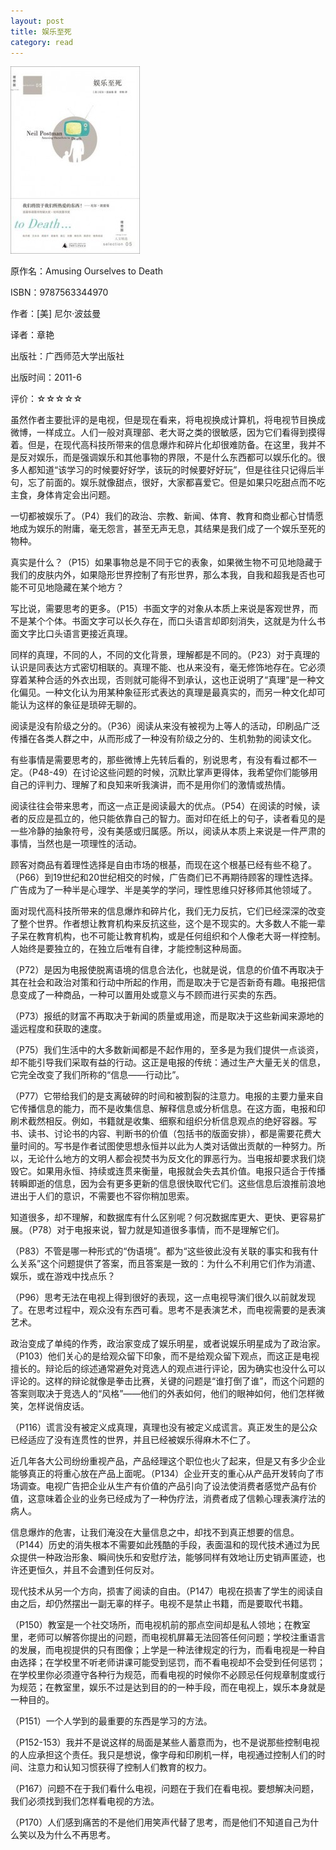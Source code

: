 ```yaml
---
layout: post
title: 娱乐至死
category: read
---
```

<img src="/images/2013/01/9787563344970-207x300.jpg" alt="9787563344970" width="207" height="300" class="cover" />

原作名：Amusing Ourselves to Death

ISBN：9787563344970

作者：[美] 尼尔·波兹曼

译者：章艳

出版社：广西师范大学出版社

出版时间：2011-6

评价：☆☆☆☆☆

虽然作者主要批评的是电视，但是现在看来，将电视换成计算机，将电视节目换成微博，一样成立。人们一般对真理部、老大哥之类的很敏感，因为它们看得到摸得着。但是，在现代高科技所带来的信息爆炸和碎片化却很难防备。在这里，我并不是反对娱乐，而是强调娱乐和其他事物的界限，不是什么东西都可以娱乐化的。很多人都知道“该学习的时候要好好学，该玩的时候要好好玩”，但是往往只记得后半句，忘了前面的。娱乐就像甜点，很好，大家都喜爱它。但是如果只吃甜点而不吃主食，身体肯定会出问题。

一切都被娱乐了。（P4）我们的政治、宗教、新闻、体育、教育和商业都心甘情愿地成为娱乐的附庸，毫无怨言，甚至无声无息，其结果是我们成了一个娱乐至死的物种。

真实是什么？（P15）如果事物总是不同于它的表象，如果微生物不可见地隐藏于我们的皮肤内外，如果隐形世界控制了有形世界，那么本我，自我和超我是否也可能不可见地隐藏在某个地方？

写比说，需要思考的更多。（P15）书面文字的对象从本质上来说是客观世界，而不是某个个体。书面文字可以长久存在，而口头语言却即刻消失，这就是为什么书面文字比口头语言更接近真理。

同样的真理，不同的人，不同的文化背景，理解都是不同的。（P23）对于真理的认识是同表达方式密切相联的。真理不能、也从来没有，毫无修饰地存在。它必须穿着某种合适的外衣出现，否则就可能得不到承认，这也正说明了“真理”是一种文化偏见。一种文化认为用某种象征形式表达的真理是最真实的，而另一种文化却可能认为这样的象征是琐碎无聊的。

阅读是没有阶级之分的。（P36）阅读从来没有被视为上等人的活动，印刷品广泛传播在各类人群之中，从而形成了一种没有阶级之分的、生机勃勃的阅读文化。

有些事情是需要思考的，那些微博上先转后看的，别说思考，有没有看过都不一定。（P48-49）在讨论这些问题的时候，沉默比掌声更得体，我希望你们能够用自己的评判力、理解了和良知来听我演讲，而不是用你们的激情或热情。

阅读往往会带来思考，而这一点正是阅读最大的优点。（P54）在阅读的时候，读者的反应是孤立的，他只能依靠自己的智力。面对印在纸上的句子，读者看见的是一些冷静的抽象符号，没有美感或归属感。所以，阅读从本质上来说是一件严肃的事情，当然也是一项理性的活动。

顾客对商品有着理性选择是自由市场的根基，而现在这个根基已经有些不稳了。（P66）到19世纪和20世纪相交的时候，广告商们已不再期待顾客的理性选择。广告成为了一种半是心理学、半是美学的学问，理性思维只好移师其他领域了。

面对现代高科技所带来的信息爆炸和碎片化，我们无力反抗，它们已经深深的改变了整个世界。作者想让教育机构来反抗这些，这个是不现实的。大多数人不能一辈子呆在教育机构，也不可能让教育机构，或是任何组织和个人像老大哥一样控制。人始终是要独立的，在独立后唯有自律，才能控制这种局面。

（P72）是因为电报使脱离语境的信息合法化，也就是说，信息的价值不再取决于其在社会和政治对策和行动中所起的作用，而是取决于它是否新奇有趣。电报把信息变成了一种商品，一种可以置用处或意义与不顾而进行买卖的东西。

（P73）报纸的财富不再取决于新闻的质量或用途，而是取决于这些新闻来源地的遥远程度和获取的速度。

（P75）我们生活中的大多数新闻都是不起作用的，至多是为我们提供一点谈资，却不能引导我们采取有益的行动。这正是电报的传统：通过生产大量无关的信息，它完全改变了我们所称的“信息——行动比”。

（P77）它带给我们的是支离破碎的时间和被割裂的注意力。电报的主要力量来自它传播信息的能力，而不是收集信息、解释信息或分析信息。在这方面，电报和印刷术截然相反。例如，书籍就是收集、细察和组织分析信息观点的绝好容器。写书、读书、讨论书的内容、判断书的价值（包括书的版面安排），都是需要花费大量时间的。写书是作者试图使思想永恒并以此为人类对话做出贡献的一种努力。所以，无论什么地方的文明人都会视焚书为反文化的罪恶行为。当电报却要求我们烧毁它。如果用永恒、持续或连贯来衡量，电报就会失去其价值。电报只适合于传播转瞬即逝的信息，因为会有更多更新的信息很快取代它们。这些信息后浪推前浪地进出于人们的意识，不需要也不容你稍加思索。

知道很多，却不理解，和数据库有什么区别呢？何况数据库更大、更快、更容易扩展。（P78）对于电报来说，智力就是知道很多事情，而不是理解它们。

（P83）不管是哪一种形式的“伪语境”。都为“这些彼此没有关联的事实和我有什么关系”这个问题提供了答案，而且答案是一致的：为什么不利用它们作为消遣、娱乐，或在游戏中找点乐？

（P96）思考无法在电视上得到很好的表现，这一点电视导演们很久以前就发现了。在思考过程中，观众没有东西可看。思考不是表演艺术，而电视需要的是表演艺术。

政治变成了单纯的作秀，政治家变成了娱乐明星，或者说娱乐明星成为了政治家。（P103）他们关心的是给观众留下印象，而不是给观众留下观点，而这正是电视擅长的。辩论后的综述通常避免对竞选人的观点进行评论，因为确实也没什么可以评论的。这样的辩论就像是拳击比赛，关键的问题是“谁打倒了谁”，而这个问题的答案则取决于竞选人的“风格”——他们的外表如何，他们的眼神如何，他们怎样微笑，怎样说俏皮话。

（P116）谎言没有被定义成真理，真理也没有被定义成谎言。真正发生的是公众已经适应了没有连贯性的世界，并且已经被娱乐得麻木不仁了。

近几年各大公司纷纷重视产品，产品经理这个职位也火了起来，但是又有多少企业能够真正的将重心放在产品上面呢。（P134）企业开支的重心从产品开发转向了市场调查。电视广告把企业从生产有价值的产品引向了设法使消费者感觉产品有价值，这意味着企业的业务已经成为了一种伪疗法，消费者成了信赖心理表演疗法的病人。

信息爆炸的危害，让我们淹没在大量信息之中，却找不到真正想要的信息。（P144）历史的消失根本不需要如此残酷的手段，表面温和的现代技术通过为民众提供一种政治形象、瞬间快乐和安慰疗法，能够同样有效地让历史销声匿迹，也许还更恒久，并且不会遭到任何反对。

现代技术从另一个方向，损害了阅读的自由。（P147）电视在损害了学生的阅读自由之后，却仍然摆出一副无辜的样子。电视不是禁止书籍，而是要取代书籍。

（P150）教室是一个社交场所，而电视机前的那点空间却是私人领地；在教室里，老师可以解答你提出的问题，而电视机屏幕无法回答任何问题；学校注重语言的发展，而电视提供的只有图像；上学是一种法律规定的行为，而看电视是一种自由选择；在学校里不听老师讲课可能受到惩罚，而不看电视却不会受到任何惩罚；在学校里你必须遵守各种行为规范，而看电视的时候你不必顾忌任何规章制度或行为规范；在教室里，娱乐不过是达到目的的一种手段，而在电视上，娱乐本身就是一种目的。

（P151）一个人学到的最重要的东西是学习的方法。

（P152-153）我并不是说这样的局面是某些人蓄意而为，也不是说那些控制电视的人应承担这个责任。我只是想说，像字母和印刷机一样，电视通过控制人们的时间、注意力和认知习惯获得了控制人们教育的权力。

（P167）问题不在于我们看什么电视，问题在于我们在看电视。要想解决问题，我们必须找到我们怎样看电视的方法。

（P170）人们感到痛苦的不是他们用笑声代替了思考，而是他们不知道自己为什么笑以及为什么不再思考。
